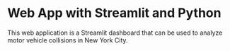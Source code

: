 # Web App with Streamlit and Python
This web application is a Streamlit dashboard that can be used to analyze motor vehicle collisions in New York City.
